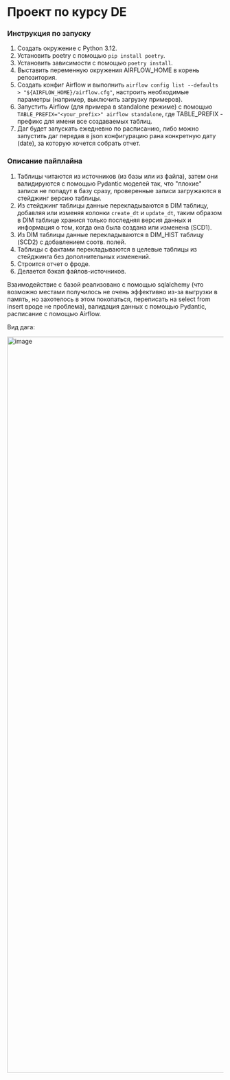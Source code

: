 # Проект по курсу DE

### Инструкция по запуску

1. Создать окружение с Python 3.12.
2. Установить poetry с помощью `pip install poetry`.
3. Установить зависимости с помощью `poetry install`.
4. Выставить переменную окружения AIRFLOW_HOME в корень репозитория.
5. Создать конфиг Airflow и выполнить `airflow config list --defaults > "${AIRFLOW_HOME}/airflow.cfg"`, настроить необходимые параметры (например, выключить загрузку примеров).
6. Запустить Airflow (для примера в standalone режиме) с помощью `TABLE_PREFIX="<your_prefix>" airflow standalone`, где TABLE_PREFIX - префикс для имени все создаваемых таблиц.
7. Даг будет запускать ежедневно по расписанию, либо можно запустить даг передав в json конфигурацию рана конкретную дату (date), за которую хочется собрать отчет.


### Описание пайплайна

1. Таблицы читаются из источников (из базы или из файла), затем они валидируются с помощью Pydantic моделей так, что "плохие" записи не попадут в базу сразу, проверенные записи загружаются в стейджинг версию таблицы.
2. Из стейджинг таблицы данные перекладываются в DIM таблицу, добавляя или изменяя колонки `create_dt` и `update_dt`, таким образом в DIM таблице хранися только последняя версия данных и информация о том, когда она была создана или изменена (SCD1).
3. Из DIM таблицы данные перекладываются в DIM_HIST таблицу (SCD2) с добавлением соотв. полей.
4. Таблицы с фактами перекладываются в целевые таблицы из стейджинга без дополнительных изменений.
5. Строится отчет о фроде.
6. Делается бэкап файлов-источников.

Взаимодействие с базой реализовано с помощью sqlalchemy (что возможно местами получилось не очень эффективно из-за выгрузки в память, но захотелось в этом покопаться, переписать на select from insert вроде не проблема), валидация данных с помощью Pydantic, расписание с помощью Airflow.


Вид дага:

<img width="1713" alt="image" src="https://github.com/user-attachments/assets/3443a5db-37d4-4ab7-bd1e-4c65388eae26" />

